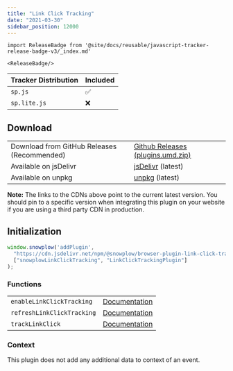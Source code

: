 ```yaml
---
title: "Link Click Tracking"
date: "2021-03-30"
sidebar_position: 12000
---
```


```mdx-code-block
import ReleaseBadge from '@site/docs/reusable/javascript-tracker-release-badge-v3/_index.md'

<ReleaseBadge/>
```

| Tracker Distribution | Included |
| --- | --- |
| `sp.js` | ✅ |
| `sp.lite.js` | ❌ |

## Download

<table class="has-fixed-layout"><tbody><tr><td>Download from GitHub Releases (Recommended)</td><td><a href="https://github.com/snowplow/snowplow-javascript-tracker/releases" target="_blank" rel="noreferrer noopener">Github Releases (plugins.umd.zip)</a></td></tr><tr><td>Available on jsDelivr</td><td><a href="https://cdn.jsdelivr.net/npm/@snowplow/browser-plugin-link-click-tracking@latest/dist/index.umd.min.js" target="_blank" rel="noreferrer noopener">jsDelivr</a> (latest)</td></tr><tr><td>Available on unpkg</td><td><a href="https://unpkg.com/@snowplow/browser-plugin-link-click-tracking@latest/dist/index.umd.min.js" target="_blank" rel="noreferrer noopener">unpkg</a> (latest)</td></tr></tbody></table>

**Note:** The links to the CDNs above point to the current latest version. You should pin to a specific version when integrating this plugin on your website if you are using a third party CDN in production.

## Initialization

```javascript
window.snowplow('addPlugin', 
  "https://cdn.jsdelivr.net/npm/@snowplow/browser-plugin-link-click-tracking@latest/dist/index.umd.min.js",
  ["snowplowLinkClickTracking", "LinkClickTrackingPlugin"]
);
```

### Functions

<table class="has-fixed-layout"><tbody><tr><td><code>enableLinkClickTracking</code></td><td><a href="/docs/collecting-data/collecting-from-own-applications/javascript-trackers/web-tracker/previous-versions/javascript-tracker-v3/tracking-events/#enableLinkClickTracking">Documentation</a></td></tr><tr><td><code>refreshLinkClickTracking</code></td><td><a href="/docs/collecting-data/collecting-from-own-applications/javascript-trackers/web-tracker/previous-versions/javascript-tracker-v3/tracking-events/#enableLinkClickTracking">Documen</a><a href="/docs/collecting-data/collecting-from-own-applications/javascript-trackers/web-tracker/previous-versions/javascript-tracker-v3/tracking-events/#refreshLinkClickTracking">t</a><a href="/docs/collecting-data/collecting-from-own-applications/javascript-trackers/web-tracker/previous-versions/javascript-tracker-v3/tracking-events/#enableLinkClickTracking">ation</a></td></tr><tr><td><code>trackLinkClick</code></td><td><a href="/docs/collecting-data/collecting-from-own-applications/javascript-trackers/web-tracker/previous-versions/javascript-tracker-v3/tracking-events/#trackLinkClick">Documentation</a></td></tr></tbody></table>

### Context

This plugin does not add any additional data to context of an event.
